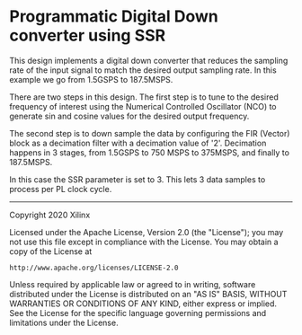 # Programmatic Digital Down converter using SSR

This design implements a digital down converter that reduces the sampling rate of the input signal to match the desired output sampling rate. In this example we go from 1.5GSPS to 187.5MSPS.

There are two steps in this design. The first step is to tune to the desired frequency of interest using the Numerical Controlled Oscillator (NCO) to generate sin and cosine values for the desired output frequency.

The second step is to down sample the data by configuring the FIR (Vector) block as a decimation filter with a decimation value of '2'. Decimation happens in 3 stages, from 1.5GSPS to 750 MSPS to 375MSPS, and finally to 187.5MSPS.

In this case the SSR parameter is set to 3. This lets 3 data samples to process per PL clock cycle. 

------------
Copyright 2020 Xilinx

Licensed under the Apache License, Version 2.0 (the "License");
you may not use this file except in compliance with the License.
You may obtain a copy of the License at

    http://www.apache.org/licenses/LICENSE-2.0

Unless required by applicable law or agreed to in writing, software
distributed under the License is distributed on an "AS IS" BASIS,
WITHOUT WARRANTIES OR CONDITIONS OF ANY KIND, either express or implied.
See the License for the specific language governing permissions and
limitations under the License.
